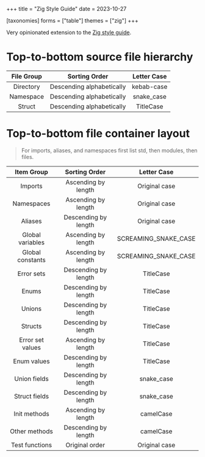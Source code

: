 +++
title = "Zig Style Guide"
date = 2023-10-27

[taxonomies]
forms = ["table"]
themes = ["zig"]
+++

Very opinionated extension to the [Zig style guide](https://ziglang.org/documentation/master/#Style-Guide).

<!-- more -->

# **Top-to-bottom source file hierarchy**

| File Group |       Sorting Order       | Letter Case |
|:----------:|:-------------------------:|:-----------:|
| Directory  | Descending alphabetically | kebab-case  |
| Namespace  | Descending alphabetically | snake_case  |
|   Struct   | Descending alphabetically |  TitleCase  |

# **Top-to-bottom file container layout**

> For imports, aliases, and namespaces first list std, then modules, then files.

|    Item Group    |    Sorting Order     |     Letter Case      |
|:----------------:|:--------------------:|:--------------------:|
|     Imports      | Ascending by length  |    Original case     |
|    Namespaces    | Ascending by length  |    Original case     |
|     Aliases      | Descending by length |    Original case     |
| Global variables | Ascending by length  | SCREAMING_SNAKE_CASE |
| Global constants | Ascending by length  | SCREAMING_SNAKE_CASE |
|    Error sets    | Descending by length |      TitleCase       |
|      Enums       | Descending by length |      TitleCase       |
|      Unions      | Descending by length |      TitleCase       |
|     Structs      | Descending by length |      TitleCase       |
| Error set values | Ascending by length  |      TitleCase       |
|   Enum values    | Descending by length |      TitleCase       |
|   Union fields   | Descending by length |      snake_case      |
|  Struct fields   | Descending by length |      snake_case      |
|   Init methods   | Ascending by length  |      camelCase       |
|  Other methods   | Descending by length |      camelCase       |
|  Test functions  |    Original order    |    Original case     |
